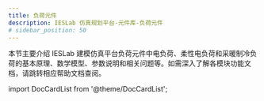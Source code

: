 ```yaml
---
title: 负荷元件
description: IESLab 仿真规划平台-元件库-负荷元件
# sidebar_position: 50
---
```



本节主要介绍 IESLab 建模仿真平台负荷元件中电负荷、柔性电负荷和采暖制冷负荷的基本原理、数学模型、参数说明和相关问题等。如需深入了解各模块功能文档，请跳转相应帮助文档查阅。


import DocCardList from '@theme/DocCardList';

<DocCardList />